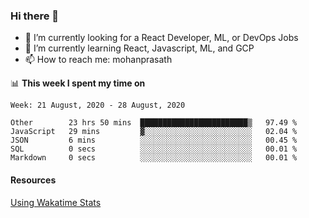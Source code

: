### Hi there 👋

- 🔭 I’m currently looking for a React Developer, ML, or DevOps Jobs
- 🌱 I’m currently learning React, Javascript, ML, and GCP
- 📫 How to reach me: mohanprasath

📊 **This week I spent my time on**
<!--START_SECTION:waka-->
```text
Week: 21 August, 2020 - 28 August, 2020

Other        23 hrs 50 mins  ████████████████████████▒   97.49 % 
JavaScript   29 mins         ▓░░░░░░░░░░░░░░░░░░░░░░░░   02.04 % 
JSON         6 mins          ░░░░░░░░░░░░░░░░░░░░░░░░░   00.45 % 
SQL          0 secs          ░░░░░░░░░░░░░░░░░░░░░░░░░   00.01 % 
Markdown     0 secs          ░░░░░░░░░░░░░░░░░░░░░░░░░   00.01 % 
```
<!--END_SECTION:waka-->

#### Resources
[Using Wakatime Stats](https://github.com/marketplace/actions/waka-readme)
